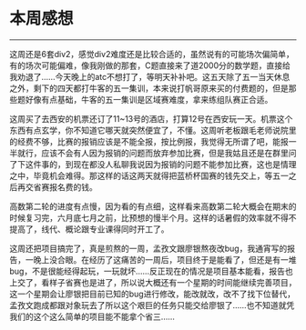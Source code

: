 # 本周感想

---

这周还是6套div2，感觉div2难度还是比较合适的，虽然说有的可能场次偏简单，有的场次可能偏难，像我刚做的那套，C题直接来了道2000分的数学题，直接给我劝退了……今天晚上的atc不想打了，等明天补补吧。这五天除了五一当天休息之外，剩下的四天都打牛客的五一集训，本来说打帆哥原来买的付费题的，但是那些题好像有点基础，牛客的五一集训是区域赛难度，拿来练组队赛正合适。

这周买了去西安的机票还订了11~13号的酒店，打算12号在西安玩一天。机票这个东西有点玄学，你不知道它哪天就突然便宜了，不懂。这周听老板跟毛老师说院里的经费不够，比赛的报销应该是不能全报，按比例报，我觉得无所谓了吧，能报一半就行，应该不会有人因为报销的问题而放弃参加比赛，但是我姑且还是在群里问了下这件事的，到现在都没人私聊我说因为报销的问题不能参加比赛，这也是情理之中，毕竟机会难得。那这样的话这两天就得把蓝桥杯国赛的钱先交上，等五一之后再交省赛报名费的钱。

高数第二轮的进度有点慢，因为看的有点细，这样看来高数第二轮大概会在期末的时候复习完，六月底七月之前，比预想的慢半个月。这样的话暑假的效率就不得不提高了，线代、概论跟专业课得同时开工了。

这周还把项目搞完了，真是煎熬的一周，孟孜文跟廖银熬夜改bug，我通宵写的报告，一晚上没合眼。在经历了这痛苦的一周后，项目终于是能看了，但还是有一堆bug，不是很能经得起玩，一玩就坏……反正现在的情况是项目基本能看，报告也上交了，看样子省赛也是进了，所以说大概还有一个星期的时间能继续完善项目，这一个星期会让廖银把目前已知的bug进行修改，能改就改，改不了找下位替代，孟孜文跑成都跟对象玩去了所以这个艰巨的任务只能交给廖银了……也不知道就凭我们的这个这么简单的项目能不能拿个省三……
